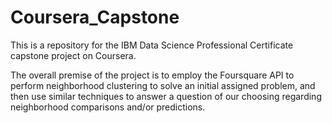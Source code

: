 # Coursera_Capstone

This is a repository for the IBM Data Science Professional Certificate capstone project on Coursera.

The overall premise of the project is to employ the Foursquare API to perform neighborhood clustering to solve an initial assigned problem, and then use similar techniques to answer a question of our choosing regarding neighborhood comparisons and/or predictions.
